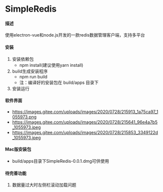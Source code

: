 # SimpleRedis

#### 描述
使用electron-vue和node.js开发的一款redis数据管理客户端，支持多平台

#### 安装

1.  安装依赖包
    - npm install(建议使用yarn install)
2.  build生成安装程序
    - npm run build
    - 注：编译好的安装包在 build/apps 目录下
3.  安装运行

#### 软件界面
-    https://images.gitee.com/uploads/images/2020/0728/215913_1a75ca97_1055973.png
-    https://images.gitee.com/uploads/images/2020/0728/215641_96e4a7b5_1055973.jpeg
-    https://images.gitee.com/uploads/images/2020/0728/215853_3349122d_1055973.jpeg

#### Mac版安装包
-   build/apps目录下SimpleRedis-0.0.1.dmg可供使用



#### 待完善功能
1.    数据量过大时左侧栏滚动加载问题

